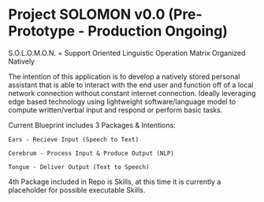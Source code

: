 # Project SOLOMON v0.0 (Pre-Prototype - Production Ongoing)

S.O.L.O.M.O.N. = Support Oriented Linguistic Operation Matrix Organized Natively

The intention of this application is to develop a natively stored personal assistant that is able to interact with the end user and function off of a local network connection without constant internet connection. Ideally leveraging edge based technology using lightweight software/language model to compute written/verbal input and respond or perform basic tasks.

Current Blueprint includes 3 Packages & Intentions:

    Ears - Recieve Input (Speech to Text)

    Cerebrum - Process Input & Produce Output (NLP)

    Tongue - Deliver Output (Text to Speech)

4th Package included in Repo is Skills, at this time it is currently a placeholder for possible executable Skills.

